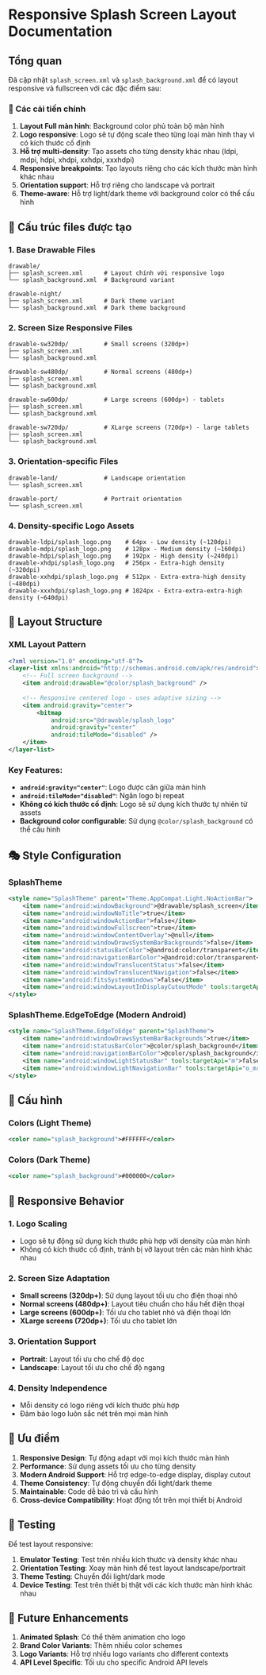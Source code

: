 # Responsive Splash Screen Layout Documentation

## Tổng quan

Đã cập nhật `splash_screen.xml` và `splash_background.xml` để có layout responsive và fullscreen với các đặc điểm sau:

### 🎯 Các cải tiến chính

1. **Layout Full màn hình**: Background color phủ toàn bộ màn hình
2. **Logo responsive**: Logo sẽ tự động scale theo từng loại màn hình thay vì có kích thước cố định
3. **Hỗ trợ multi-density**: Tạo assets cho từng density khác nhau (ldpi, mdpi, hdpi, xhdpi, xxhdpi, xxxhdpi)
4. **Responsive breakpoints**: Tạo layouts riêng cho các kích thước màn hình khác nhau
5. **Orientation support**: Hỗ trợ riêng cho landscape và portrait
6. **Theme-aware**: Hỗ trợ light/dark theme với background color có thể cấu hình

## 📱 Cấu trúc files được tạo

### 1. Base Drawable Files
```
drawable/
├── splash_screen.xml      # Layout chính với responsive logo
└── splash_background.xml  # Background variant

drawable-night/
├── splash_screen.xml      # Dark theme variant
└── splash_background.xml  # Dark theme background
```

### 2. Screen Size Responsive Files
```
drawable-sw320dp/          # Small screens (320dp+)
├── splash_screen.xml
└── splash_background.xml

drawable-sw480dp/          # Normal screens (480dp+)
├── splash_screen.xml  
└── splash_background.xml

drawable-sw600dp/          # Large screens (600dp+) - tablets
├── splash_screen.xml
└── splash_background.xml

drawable-sw720dp/          # XLarge screens (720dp+) - large tablets
├── splash_screen.xml
└── splash_background.xml
```

### 3. Orientation-specific Files
```
drawable-land/             # Landscape orientation
└── splash_screen.xml

drawable-port/             # Portrait orientation  
└── splash_screen.xml
```

### 4. Density-specific Logo Assets
```
drawable-ldpi/splash_logo.png    # 64px - Low density (~120dpi)
drawable-mdpi/splash_logo.png    # 128px - Medium density (~160dpi)  
drawable-hdpi/splash_logo.png    # 192px - High density (~240dpi)
drawable-xhdpi/splash_logo.png   # 256px - Extra-high density (~320dpi)
drawable-xxhdpi/splash_logo.png  # 512px - Extra-extra-high density (~480dpi)
drawable-xxxhdpi/splash_logo.png # 1024px - Extra-extra-extra-high density (~640dpi)
```

## 🎨 Layout Structure

### XML Layout Pattern
```xml
<?xml version="1.0" encoding="utf-8"?>
<layer-list xmlns:android="http://schemas.android.com/apk/res/android">
    <!-- Full screen background -->
    <item android:drawable="@color/splash_background" />
    
    <!-- Responsive centered logo - uses adaptive sizing -->
    <item android:gravity="center">
        <bitmap 
            android:src="@drawable/splash_logo"
            android:gravity="center"
            android:tileMode="disabled" />
    </item>
</layer-list>
```

### Key Features:
- **`android:gravity="center"`**: Logo được căn giữa màn hình
- **`android:tileMode="disabled"`**: Ngăn logo bị repeat
- **Không có kích thước cố định**: Logo sẽ sử dụng kích thước tự nhiên từ assets
- **Background color configurable**: Sử dụng `@color/splash_background` có thể cấu hình

## 🎭 Style Configuration

### SplashTheme
```xml
<style name="SplashTheme" parent="Theme.AppCompat.Light.NoActionBar">
    <item name="android:windowBackground">@drawable/splash_screen</item>
    <item name="android:windowNoTitle">true</item>
    <item name="android:windowActionBar">false</item>
    <item name="android:windowFullscreen">true</item>
    <item name="android:windowContentOverlay">@null</item>
    <item name="android:windowDrawsSystemBarBackgrounds">false</item>
    <item name="android:statusBarColor">@android:color/transparent</item>
    <item name="android:navigationBarColor">@android:color/transparent</item>
    <item name="android:windowTranslucentStatus">false</item>
    <item name="android:windowTranslucentNavigation">false</item>
    <item name="android:fitsSystemWindows">false</item>
    <item name="android:windowLayoutInDisplayCutoutMode" tools:targetApi="p">shortEdges</item>
</style>
```

### SplashTheme.EdgeToEdge (Modern Android)
```xml
<style name="SplashTheme.EdgeToEdge" parent="SplashTheme">
    <item name="android:windowDrawsSystemBarBackgrounds">true</item>
    <item name="android:statusBarColor">@color/splash_background</item>
    <item name="android:navigationBarColor">@color/splash_background</item>
    <item name="android:windowLightStatusBar" tools:targetApi="m">false</item>
    <item name="android:windowLightNavigationBar" tools:targetApi="o_mr1">false</item>
</style>
```

## 🔧 Cấu hình

### Colors (Light Theme)
```xml
<color name="splash_background">#FFFFFF</color>
```

### Colors (Dark Theme)
```xml  
<color name="splash_background">#000000</color>
```

## 📐 Responsive Behavior

### 1. **Logo Scaling**
- Logo sẽ tự động sử dụng kích thước phù hợp với density của màn hình
- Không có kích thước cố định, tránh bị vỡ layout trên các màn hình khác nhau

### 2. **Screen Size Adaptation**
- **Small screens (320dp+)**: Sử dụng layout tối ưu cho điện thoại nhỏ
- **Normal screens (480dp+)**: Layout tiêu chuẩn cho hầu hết điện thoại
- **Large screens (600dp+)**: Tối ưu cho tablet nhỏ và điện thoại lớn
- **XLarge screens (720dp+)**: Tối ưu cho tablet lớn

### 3. **Orientation Support**
- **Portrait**: Layout tối ưu cho chế độ dọc
- **Landscape**: Layout tối ưu cho chế độ ngang

### 4. **Density Independence**
- Mỗi density có logo riêng với kích thước phù hợp
- Đảm bảo logo luôn sắc nét trên mọi màn hình

## 🚀 Ưu điểm

1. **Responsive Design**: Tự động adapt với mọi kích thước màn hình
2. **Performance**: Sử dụng assets tối ưu cho từng density
3. **Modern Android Support**: Hỗ trợ edge-to-edge display, display cutout
4. **Theme Consistency**: Tự động chuyển đổi light/dark theme
5. **Maintainable**: Code dễ bảo trì và cấu hình
6. **Cross-device Compatibility**: Hoạt động tốt trên mọi thiết bị Android

## 📱 Testing

Để test layout responsive:

1. **Emulator Testing**: Test trên nhiều kích thước và density khác nhau
2. **Orientation Testing**: Xoay màn hình để test layout landscape/portrait  
3. **Theme Testing**: Chuyển đổi light/dark mode
4. **Device Testing**: Test trên thiết bị thật với các kích thước màn hình khác nhau

## 🔮 Future Enhancements

1. **Animated Splash**: Có thể thêm animation cho logo
2. **Brand Color Variants**: Thêm nhiều color schemes
3. **Logo Variants**: Hỗ trợ nhiều logo variants cho different contexts
4. **API Level Specific**: Tối ưu cho specific Android API levels